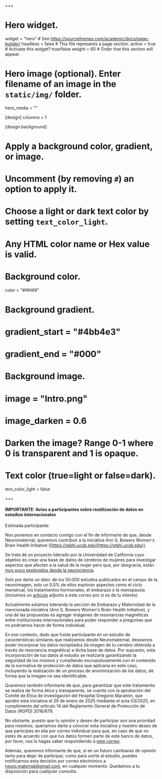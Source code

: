 +++
# Hero widget.
widget = "hero"  # See https://sourcethemes.com/academic/docs/page-builder/
headless = false  # This file represents a page section.
active = true  # Activate this widget? true/false
weight = 60  # Order that this section will appear.

# Hero image (optional). Enter filename of an image in the `static/img/` folder.
hero_media = ""
 
 [design]
  columns = 1

[design.background]
  # Apply a background color, gradient, or image.
  #   Uncomment (by removing `#`) an option to apply it.
  #   Choose a light or dark text color by setting `text_color_light`.
  #   Any HTML color name or Hex value is valid.

  # Background color.
  color = "#f4f4f4"
  
  # Background gradient.
  # gradient_start = "#4bb4e3"
  # gradient_end = "#000"
  
  # Background image.
  # image = "Intro.png"
  # image_darken = 0.6  
  # Darken the image? Range 0-1 where 0 is transparent and 1 is opaque.

  # Text color (true=light or false=dark).
  text_color_light = false


+++

#### IMPORTANTE: Aviso a participantes sobre reutilización de datos en estudios internacionales

Estimada participante:

Nos ponemos en contacto contigo con el fin de informarte de que, desde Neuromaternal, queremos contribuir a la iniciativa Ann S. Bowers Women's Brain Health Initiative ([https://wbhi.ucsb.edu](https://wbhi.ucsb.edu)).

Se trata de un proyecto liderado por la Universidad de California cuyo objetivo es crear una base de datos de cerebros de mujeres para investigar aspectos que afectan a la salud de la mujer pero que, por desgracia, están [muy poco explorados desde la neurociencia](https://youtu.be/tX5uczeISOQ?si=FiPhbAvYD2Q8YaE8).

Solo por darte un dato: de los 50.000 estudios publicados en el campo de la neuroimagen, solo un 0,5% de ellos exploran aspectos como el ciclo menstrual, los tratamientos hormonales, el embarazo o la menopausia (incluimos un [artículo](https://www.nature.com/articles/d41586-023-03614-1) adjunto a este correo por si es de tu interés).

Actualmente estamos liderando la sección de Embarazo y Maternidad de la mencionada iniciativa (Ann S. Bowers Women's Brain Health Initiative), y una de las propuestas es agregar imágenes de resonancias magnéticas entre instituciones internacionales para poder responder a preguntas que no podríamos hacer de forma individual.

En ese contexto, dado que fuiste participante en un estudio de características similares que realizamos desde Neuromaternal, deseamos poder incorporar los datos recopilados (la imagen de tu cerebro obtenida a través de resonancia magnética) a dicha base de datos. Por supuesto, esta incorporación de tus datos al estudio se realizaría garantizando la seguridad de los mismos y cumpliendo escrupulosamente con el contenido de la normativa de protección de datos que aplicaría en este caso, incluyendo la realización de un proceso de anonimización de los datos, de forma que la imagen no sea identificable.

Queremos también informarte de que, para garantizar que este tratamiento se realiza de forma ética y transparente, se cuenta con la aprobación del Comité de Ética de Investigación del Hospital Gregorio Marañón, que aprobó esta iniciativa el 29 de enero de 2025 mediante el acta 03/2025, en cumplimiento del artículo 14 del Reglamento General de Protección de Datos (RGPD) 2016/679.

No obstante, puesto que tu opinión y deseo de participar son una prioridad para nosotros, queríamos darte a conocer esta iniciativa y nuestro deseo de que participes en ella por correo individual para que, en caso de que no estés de acuerdo con que tus datos formen parte de este banco de datos, por favor, nos lo hagas saber respondiendo a [este correo](mailto:neuro.maternal@gmail.com?subject=Reutilización%20de%20datos%20en%20estudios%20internacionales).

Además, queremos informarte de que, si en un futuro cambiaras de opinión tanto para dejar de participar, como para unirte al estudio, puedes notificarnos esta decisión por correo electrónico a [neuro.maternal@gmail.com](mailto:neuro.maternal@gmail.com?subject=Reutilización%20de%20datos%20en%20estudios%20internacionales), en cualquier momento. Quedamos a tu disposición para cualquier consulta.